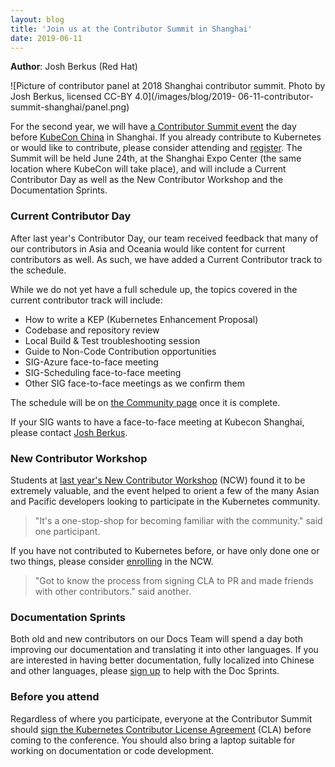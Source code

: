 ```yaml
---
layout: blog
title: 'Join us at the Contributor Summit in Shanghai'
date: 2019-06-11
---
```


**Author**: Josh Berkus (Red Hat)

![Picture of contributor panel at 2018 Shanghai contributor summit.  Photo by Josh Berkus, licensed CC-BY 4.0](/images/blog/2019-
06-11-contributor-summit-shanghai/panel.png)

For the second year, we will have [a Contributor Summit event](https://www.lfasiallc.com/events/contributors-summit-china-2019/) the day before [KubeCon China](https://events.linuxfoundation.cn/events/kubecon-cloudnativecon-china-2019/) in Shanghai. If you already contribute to Kubernetes or would like to contribute, please consider attending and [register](https://www.lfasiallc.com/events/contributors-summit-china-2019/register/). The Summit will be held June 24th, at the Shanghai Expo Center (the same location where KubeCon will take place), and will include a Current Contributor Day as well as the New Contributor Workshop and the Documentation Sprints.

### Current Contributor Day

After last year's Contributor Day, our team received feedback that many of our contributors in Asia and Oceania would like content for current contributors as well. As such, we have added a Current Contributor track to the schedule.

While we do not yet have a full schedule up, the topics covered in the current contributor track will include:

* How to write a KEP (Kubernetes Enhancement Proposal)
* Codebase and repository review
* Local Build & Test troubleshooting session
* Guide to Non-Code Contribution opportunities
* SIG-Azure face-to-face meeting
* SIG-Scheduling face-to-face meeting
* Other SIG face-to-face meetings as we confirm them

The schedule will be on [the Community page](https://github.com/kubernetes/community/tree/master/events/2019/06-contributor-summit) once it is complete.

If your SIG wants to have a face-to-face meeting at Kubecon Shanghai, please contact [Josh Berkus](mailto:jberkus@redhat.com).

### New Contributor Workshop

Students at [last year's New Contributor Workshop](/blog/2018/12/05/new-contributor-workshop-shanghai/) (NCW) found it to be extremely valuable, and the event helped to orient a few of the many Asian and Pacific developers looking to participate in the Kubernetes community.

> "It's a one-stop-shop for becoming familiar with the community." said one participant.

If you have not contributed to Kubernetes before, or have only done one or two things, please consider [enrolling](https://www.lfasiallc.com/events/contributors-summit-china-2019/register/) in the NCW.

> "Got to know the process from signing CLA to PR and made friends with other contributors." said another.

### Documentation Sprints

Both old and new contributors on our Docs Team will spend a day both improving our documentation and translating it into other languages. If you are interested in having better documentation, fully localized into Chinese and other languages, please [sign up](https://www.lfasiallc.com/events/contributors-summit-china-2019/register/) to help with the Doc Sprints.

### Before you attend

Regardless of where you participate, everyone at the Contributor Summit should [sign the Kubernetes Contributor License Agreement](https://git.k8s.io/community/CLA.md#the-contributor-license-agreement) (CLA) before coming to the conference. You should also bring a laptop suitable for working on documentation or code development.
